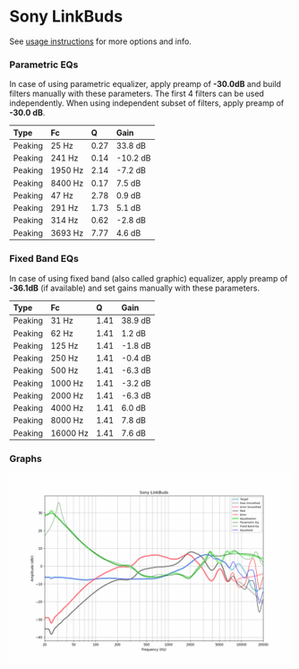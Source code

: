 # Sony LinkBuds
See [usage instructions](https://github.com/jaakkopasanen/AutoEq#usage) for more options and info.

### Parametric EQs
In case of using parametric equalizer, apply preamp of **-30.0dB** and build filters manually
with these parameters. The first 4 filters can be used independently.
When using independent subset of filters, apply preamp of **-30.0 dB**.

| Type    | Fc      |    Q | Gain     |
|:--------|:--------|:-----|:---------|
| Peaking | 25 Hz   | 0.27 | 33.8 dB  |
| Peaking | 241 Hz  | 0.14 | -10.2 dB |
| Peaking | 1950 Hz | 2.14 | -7.2 dB  |
| Peaking | 8400 Hz | 0.17 | 7.5 dB   |
| Peaking | 47 Hz   | 2.78 | 0.9 dB   |
| Peaking | 291 Hz  | 1.73 | 5.1 dB   |
| Peaking | 314 Hz  | 0.62 | -2.8 dB  |
| Peaking | 3693 Hz | 7.77 | 4.6 dB   |

### Fixed Band EQs
In case of using fixed band (also called graphic) equalizer, apply preamp of **-36.1dB**
(if available) and set gains manually with these parameters.

| Type    | Fc       |    Q | Gain    |
|:--------|:---------|:-----|:--------|
| Peaking | 31 Hz    | 1.41 | 38.9 dB |
| Peaking | 62 Hz    | 1.41 | 1.2 dB  |
| Peaking | 125 Hz   | 1.41 | -1.8 dB |
| Peaking | 250 Hz   | 1.41 | -0.4 dB |
| Peaking | 500 Hz   | 1.41 | -6.3 dB |
| Peaking | 1000 Hz  | 1.41 | -3.2 dB |
| Peaking | 2000 Hz  | 1.41 | -6.3 dB |
| Peaking | 4000 Hz  | 1.41 | 6.0 dB  |
| Peaking | 8000 Hz  | 1.41 | 7.8 dB  |
| Peaking | 16000 Hz | 1.41 | 7.6 dB  |

### Graphs
![](./Sony%20LinkBuds.png)